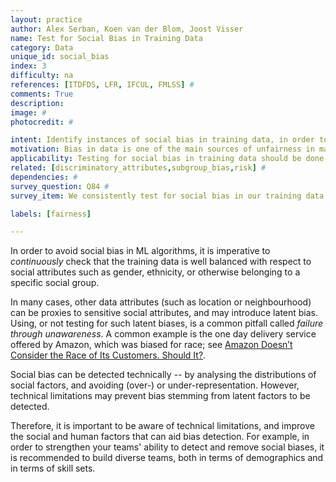```yaml
---
layout: practice
author: Alex Serban, Koen van der Blom, Joost Visser
name: Test for Social Bias in Training Data
category: Data
unique_id: social_bias
index: 3
difficulty: na
references: [ITDFDS, LFR, IFCUL, FMLSS] #
comments: True
description:
image: #
photocredit: #

intent: Identify instances of social bias in training data, in order to counteract the effects of bias in trained and deployed models.
motivation: Bias in data is one of the main sources of unfairness in machine learning applications. Responsible use of machine learning requires that developers counteract unfairness, starting with identifying the sources of bias. #
applicability: Testing for social bias in training data should be done whenever an application processes data with personal information, or related to users. Note that personal data can have explicit fields for gender, ethnicity, etc, -- but also seemingly innocuous data such as location, name, or even hobbies might implicitly encode social traits.  #
related: [discriminatory_attributes,subgroup_bias,risk] #
dependencies: #
survey_question: Q84 #
survey_item: We consistently test for social bias in our training data (regarding e.g. gender or ethnicity).

labels: [fairness]

---
```


In order to avoid social bias in ML algorithms, it is imperative to *continuously* check that the training data is well balanced with respect to social attributes such as gender, ethnicity, or otherwise belonging to a specific social group.

In many cases, other data attributes (such as location or neighbourhood) can be proxies to sensitive social attributes, and may introduce latent bias.
Using, or not testing for such latent biases, is a common pitfall called *failure through unawareness*. A common example is the one day delivery service offered by Amazon, which was biased for race; see <a href="https://www.bloomberg.com/graphics/2016-amazon-same-day/">Amazon Doesn’t Consider the Race of Its Customers. Should It?</a>.

Social bias can be detected technically -- by analysing the distributions of social factors, and avoiding (over-) or under-representation.
However, technical limitations may prevent bias stemming from latent factors to be detected.


Therefore, it is important to be aware of technical limitations, and improve the social and human factors that can aid bias detection.
For example, in order to strengthen your teams' ability to detect and remove social biases, it is recommended to build diverse teams, both in terms of demographics and in terms of skill sets.
